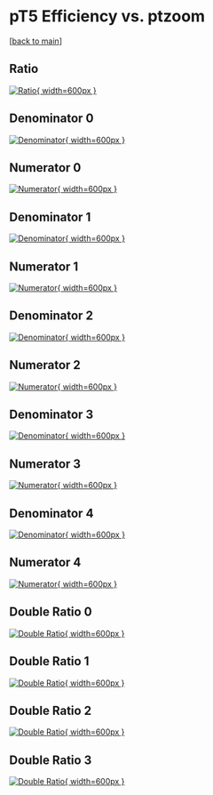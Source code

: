 # pT5 Efficiency vs. ptzoom

[[back to main](./)]



## Ratio

[![Ratio](../mtv/var/pT5_xtr_211_1_eff_ptzoom.png){ width=600px }](../mtv/var/pT5_xtr_211_1_eff_ptzoom.pdf)

## Denominator 0

[![Denominator](../mtv/den/pT5_xtr_211_1_eff_ptzoom_den0.png){ width=600px }](../mtv/den/pT5_xtr_211_1_eff_ptzoom_den0.pdf)

## Numerator 0

[![Numerator](../mtv/num/pT5_xtr_211_1_eff_ptzoom_num0.png){ width=600px }](../mtv/num/pT5_xtr_211_1_eff_ptzoom_num0.pdf)

## Denominator 1

[![Denominator](../mtv/den/pT5_xtr_211_1_eff_ptzoom_den1.png){ width=600px }](../mtv/den/pT5_xtr_211_1_eff_ptzoom_den1.pdf)

## Numerator 1

[![Numerator](../mtv/num/pT5_xtr_211_1_eff_ptzoom_num1.png){ width=600px }](../mtv/num/pT5_xtr_211_1_eff_ptzoom_num1.pdf)

## Denominator 2

[![Denominator](../mtv/den/pT5_xtr_211_1_eff_ptzoom_den2.png){ width=600px }](../mtv/den/pT5_xtr_211_1_eff_ptzoom_den2.pdf)

## Numerator 2

[![Numerator](../mtv/num/pT5_xtr_211_1_eff_ptzoom_num2.png){ width=600px }](../mtv/num/pT5_xtr_211_1_eff_ptzoom_num2.pdf)

## Denominator 3

[![Denominator](../mtv/den/pT5_xtr_211_1_eff_ptzoom_den3.png){ width=600px }](../mtv/den/pT5_xtr_211_1_eff_ptzoom_den3.pdf)

## Numerator 3

[![Numerator](../mtv/num/pT5_xtr_211_1_eff_ptzoom_num3.png){ width=600px }](../mtv/num/pT5_xtr_211_1_eff_ptzoom_num3.pdf)

## Denominator 4

[![Denominator](../mtv/den/pT5_xtr_211_1_eff_ptzoom_den4.png){ width=600px }](../mtv/den/pT5_xtr_211_1_eff_ptzoom_den4.pdf)

## Numerator 4

[![Numerator](../mtv/num/pT5_xtr_211_1_eff_ptzoom_num4.png){ width=600px }](../mtv/num/pT5_xtr_211_1_eff_ptzoom_num4.pdf)

## Double Ratio 0

[![Double Ratio](../mtv/ratio/pT5_xtr_211_1_eff_ptzoom_ratio0.png){ width=600px }](../mtv/ratio/pT5_xtr_211_1_eff_ptzoom_ratio0.pdf)

## Double Ratio 1

[![Double Ratio](../mtv/ratio/pT5_xtr_211_1_eff_ptzoom_ratio1.png){ width=600px }](../mtv/ratio/pT5_xtr_211_1_eff_ptzoom_ratio1.pdf)

## Double Ratio 2

[![Double Ratio](../mtv/ratio/pT5_xtr_211_1_eff_ptzoom_ratio2.png){ width=600px }](../mtv/ratio/pT5_xtr_211_1_eff_ptzoom_ratio2.pdf)

## Double Ratio 3

[![Double Ratio](../mtv/ratio/pT5_xtr_211_1_eff_ptzoom_ratio3.png){ width=600px }](../mtv/ratio/pT5_xtr_211_1_eff_ptzoom_ratio3.pdf)

